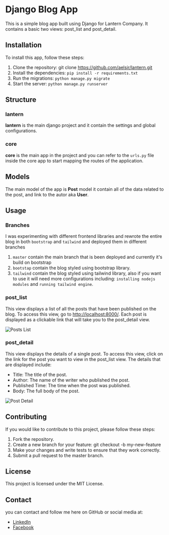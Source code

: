 # Django Blog App

This is a simple blog app built using Django for Lantern Company. It contains a basic two views: post_list and post_detail.

## Installation

To install this app, follow these steps:

1. Clone the repository: git clone <https://github.com/aelsir/lantern.git>
2. Install the dependencies: `pip install -r requirements.txt`
3. Run the migrations: `python manage.py migrate`
4. Start the server: `python manage.py runserver`

## Structure

### lantern

**lantern** is the main django project and it contain the settings and global configurations.

### core

**core** is the main app in the project and you can refer to the `urls.py` file inside the core app to start mapping the routes of the application.

## Models

The main model of the app is **Post** model it contain all of the data related to the post, and link to the autor aka **User**.

## Usage

### Branches
I was experimenting with different frontend libraries and rewrote the entire blog in both `bootstrap` and `tailwind` and deployed them in different branches
1. `master` contain the main branch that is been deployed and currently it's build on bootstrap
2. `bootstap` contain the blog styled using bootstrap library.
3. `tailwind` contain the blog styled using tailwind library, also if you want to use it will need more configurations including: `installing nodejs modules` and `running tailwind engine`.


### post_list

This view displays a list of all the posts that have been published on the blog. To access this view, go to <http://localhost:8000/>. Each post is displayed as a clickable link that will take you to the post_detail view.

![Posts List](https://lh3.googleusercontent.com/VEExaWzIozInfxoam2etTb3xQgOfT23ANZHxKX7u_7Gn6KEza3rYl-DFjw_tgtf0rW7DKB1ZxyG-ZeV-7mYgyk4w0UBuWYbCHODEY-qMH8FwL95rdLKJfhK-I9otX3prI9crcjfh7Go=w2400)

### post_detail

This view displays the details of a single post. To access this view, click on the link for the post you want to view in the post_list view. The details that are displayed include:

- Title: The title of the post.
- Author: The name of the writer who published the post.
- Published Time: The time when the post was published.
- Body: The full body of the post.

![Post Detail](https://lh3.googleusercontent.com/N281i0kHJFoXonS9pdrmY4BSBDgRoK8OW4UWkE_9TEEOUAR37thvfmU-6XpYQdITudVvvuwPfG62MoFki2VHE-vZtMWlwlLCwIPGYD4YZ9pFhXZnfzX74w8AZH5UHkKJnfMVRKBv60c=w2400)

## Contributing

If you would like to contribute to this project, please follow these steps:

1. Fork the repository.
2. Create a new branch for your feature: git checkout -b my-new-feature
3. Make your changes and write tests to ensure that they work correctly.
4. Submit a pull request to the master branch.

## License

This project is licensed under the MIT License.

## Contact

you can contact and follow me here on GitHub or social media at:

- [LinkedIn](https://www.linkedin.com/in/aelsir/)
- [Facebook](https://www.facebook.com/ahmed.elsir.khalfalla/)
